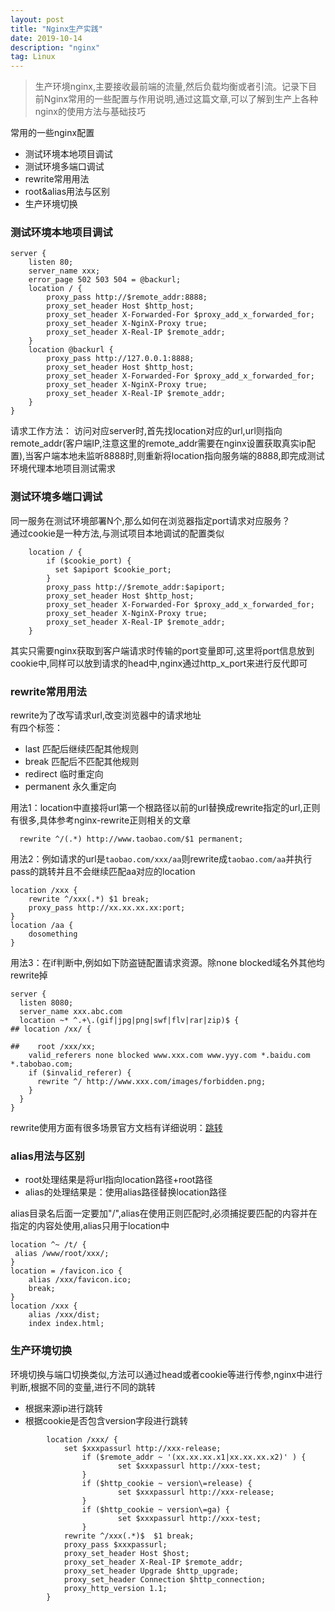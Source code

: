 ```yaml
---
layout: post
title: "Nginx生产实践"
date: 2019-10-14  
description: "nginx"
tag: Linux
---  
```


> 生产环境nginx,主要接收最前端的流量,然后负载均衡或者引流。记录下目前Nginx常用的一些配置与作用说明,通过这篇文章,可以了解到生产上各种nginx的使用方法与基础技巧

常用的一些nginx配置

- 测试环境本地项目调试
- 测试环境多端口调试
- rewrite常用用法
- root&alias用法与区别
- 生产环境切换

### 测试环境本地项目调试

```nginx-1
server {
    listen 80;
    server_name xxx;
    error_page 502 503 504 = @backurl;
    location / {
        proxy_pass http://$remote_addr:8888;
        proxy_set_header Host $http_host;
        proxy_set_header X-Forwarded-For $proxy_add_x_forwarded_for;
        proxy_set_header X-NginX-Proxy true;
        proxy_set_header X-Real-IP $remote_addr;
    }
    location @backurl {
        proxy_pass http://127.0.0.1:8888;
        proxy_set_header Host $http_host;
        proxy_set_header X-Forwarded-For $proxy_add_x_forwarded_for;
        proxy_set_header X-NginX-Proxy true;
        proxy_set_header X-Real-IP $remote_addr;
    }
}
```  

请求工作方法： 访问对应server时,首先找location对应的url,url则指向remote_addr(客户端IP,注意这里的remote_addr需要在nginx设置获取真实ip配置),当客户端本地未监听8888时,则重新将location指向服务端的8888,即完成测试环境代理本地项目测试需求

### 测试环境多端口调试
同一服务在测试环境部署N个,那么如何在浏览器指定port请求对应服务？  
通过cookie是一种方法,与测试项目本地调试的配置类似  

```port-nginx
    location / {
        if ($cookie_port) {
          set $apiport $cookie_port;
        }
        proxy_pass http://$remote_addr:$apiport;
        proxy_set_header Host $http_host;
        proxy_set_header X-Forwarded-For $proxy_add_x_forwarded_for;
        proxy_set_header X-NginX-Proxy true;
        proxy_set_header X-Real-IP $remote_addr;
    }
```  

其实只需要nginx获取到客户端请求时传输的port变量即可,这里将port信息放到cookie中,同样可以放到请求的head中,nginx通过http_x_port来进行反代即可  

### rewrite常用用法  

rewrite为了改写请求url,改变浏览器中的请求地址  
有四个标签：

- last      匹配后继续匹配其他规则
- break     匹配后不匹配其他规则
- redirect  临时重定向
- permanent 永久重定向

用法1：location中直接将url第一个根路径以前的url替换成rewrite指定的url,正则有很多,具体参考nginx-rewrite正则相关的文章  

```rewrite
  rewrite ^/(.*) http://www.taobao.com/$1 permanent;
```

用法2：例如请求的url是`taobao.com/xxx/aa`则rewrite成`taobao.com/aa`并执行pass的跳转并且不会继续匹配aa对应的location

```rewrite2
location /xxx {
    rewrite ^/xxx(.*) $1 break;
    proxy_pass http://xx.xx.xx.xx:port;
}
location /aa {
    dosomething
}
```

用法3：在if判断中,例如如下防盗链配置请求资源。除none blocked域名外其他均rewrite掉

```ifrewrite
server {
  listen 8080;
  server_name xxx.abc.com
  location ~* ^.+\.(gif|jpg|png|swf|flv|rar|zip)$ {                                   ## location /xx/ {
                                                                                      ##    root /xxx/xx;
    valid_referers none blocked www.xxx.com www.yyy.com *.baidu.com  *.tabobao.com;
    if ($invalid_referer) {
      rewrite ^/ http://www.xxx.com/images/forbidden.png;
    }
  }
}
```

rewrite使用方面有很多场景官方文档有详细说明：[跳转](http://nginx.org/en/docs/http/ngx_http_rewrite_module.html)  

### alias用法与区别

- root处理结果是将url指向location路径+root路径
- alias的处理结果是：使用alias路径替换location路径

alias目录名后面一定要加"/",alias在使用正则匹配时,必须捕捉要匹配的内容并在指定的内容处使用,alias只用于location中

```location-alias
location ^~ /t/ {
 alias /www/root/xxx/;
}
location = /favicon.ico {
    alias /xxx/favicon.ico;
    break;
}
location /xxx {
    alias /xxx/dist;
    index index.html;

```

### 生产环境切换

环境切换与端口切换类似,方法可以通过head或者cookie等进行传参,nginx中进行判断,根据不同的变量,进行不同的跳转

- 根据来源ip进行跳转
- 根据cookie是否包含version字段进行跳转

```change
        location /xxx/ {
            set $xxxpassurl http://xxx-release;
                if ($remote_addr ~ '(xx.xx.xx.x1|xx.xx.xx.x2)' ) {
                        set $xxxpassurl http://xxx-test;
                }
                if ($http_cookie ~ version\=release) {
                        set $xxxpassurl http://xxx-release;
                }
                if ($http_cookie ~ version\=ga) {
                        set $xxxpassurl http://xxx-test;
                }
            rewrite ^/xxx(.*)$  $1 break;
            proxy_pass $xxxpassurl;
            proxy_set_header Host $host;
            proxy_set_header X-Real-IP $remote_addr;
            proxy_set_header Upgrade $http_upgrade;
            proxy_set_header Connection $http_connection;
            proxy_http_version 1.1;
        }  
```  
